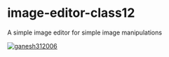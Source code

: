 # image-editor-class12
A simple image editor for simple image manipulations 
<p align="left"> <a href="https://github.com/ryo-ma/github-profile-trophy"><img src="https://github-profile-trophy.vercel.app/?username=ganesh312006" alt="ganesh312006" /></a> </p>
